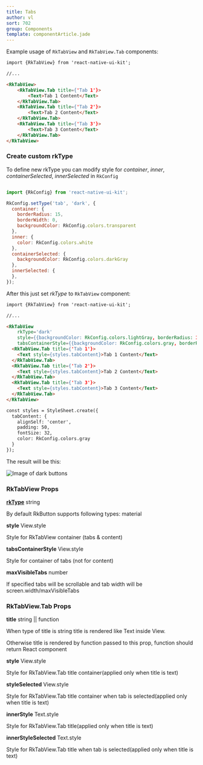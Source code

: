 ```yaml
---
title: Tabs
author: vl
sort: 702
group: Components
template: componentArticle.jade
---
```


<div class="component" image="https://thumbs.gfycat.com/ScarceGleefulBluetickcoonhound-size_restricted.gif"></div>

Example usage of `RkTabView` and `RkTabView.Tab` components:

```html
import {RkTabView} from 'react-native-ui-kit';

//...

<RkTabView>
    <RkTabView.Tab title={'Tab 1'}>
        <Text>Tab 1 Content</Text>
    </RkTabView.Tab>
    <RkTabView.Tab title={'Tab 2'}>
        <Text>Tab 2 Content</Text>
    </RkTabView.Tab>
    <RkTabView.Tab title={'Tab 3'}>
        <Text>Tab 3 Content</Text>
    </RkTabView.Tab>
</RkTabView>
```

<a href="#" id="custom"></a>

### Create custom rkType

To define new rkType you can modify style for 
*container*, *inner*, *containerSelected*, *innerSelected*  in `RkConfig`

```javascript

import {RkConfig} from 'react-native-ui-kit';

RkConfig.setType('tab', 'dark', {
  container: {
    borderRadius: 15,
    borderWidth: 0,
    backgroundColor: RkConfig.colors.transparent
  },
  inner: {
    color: RkConfig.colors.white
  },
  containerSelected: {
    backgroundColor: RkConfig.colors.darkGray
  },
  innerSelected: {
  },
});

```

After this just set *rkType* to `RkTabView` component:

```html
import {RkTabView} from 'react-native-ui-kit';

//... 

<RkTabView 
    rkType='dark'
    style={{backgroundColor: RkConfig.colors.lightGray, borderRadius: 15}}
    tabsContainerStyle={{backgroundColor: RkConfig.colors.gray, borderRadius: 15}}>
  <RkTabView.Tab title={'Tab 1'}>
    <Text style={styles.tabContent}>Tab 1 Content</Text>
  </RkTabView.Tab>
  <RkTabView.Tab title={'Tab 2'}>
    <Text style={styles.tabContent}>Tab 2 Content</Text>
  </RkTabView.Tab>
  <RkTabView.Tab title={'Tab 3'}>
    <Text style={styles.tabContent}>Tab 3 Content</Text>
  </RkTabView.Tab>
</RkTabView>

const styles = StyleSheet.create({
  tabContent: {
    alignSelf: 'center',
    padding: 50,
    fontSize: 32,
    color: RkConfig.colors.gray
  }
});

```

The result will be this:

![Image of dark buttons](/images/components/darkTab.png)


### RkTabView Props

<div class="doc-prop">
    <p><strong><a href="../customization#rkType">rkType</a></strong> string</p>
    <p>By default RkButton supports following types: material</p>
</div>
<div class="doc-prop">
    <p><strong>style</strong> View.style </p>
    <p>Style for RkTabView container (tabs & content)</p>
</div>
<div class="doc-prop">
    <p><strong>tabsContainerStyle</strong> View.style </p>
    <p>Style for container of tabs (not for content)</p>
</div>
<div class="doc-prop">
    <p><strong>maxVisibleTabs</strong> number </p>
    <p>If specified tabs will be scrollable and tab width will be screen.width/maxVisibleTabs</p>
</div>

### RkTabView.Tab Props

<div class="doc-prop">
    <p><strong>title</strong> string || function </p>
    <p>When type of title is string title is rendered like Text inside View.</p>
    <p>Otherwise title is rendered by function passed to this prop, function should return React component</p>
</div>
<div class="doc-prop">
    <p><strong>style</strong> View.style </p>
    <p>Style for RkTabView.Tab title container(applied only when title is text)</p>
</div>
<div class="doc-prop">
    <p><strong>styleSelected</strong> View.style </p>
    <p>Style for RkTabView.Tab title container when tab is selected(applied only when title is text)</p>
</div>
<div class="doc-prop">
    <p><strong>innerStyle</strong> Text.style </p>
    <p>Style for RkTabView.Tab title(applied only when title is text)</p>
</div>
<div class="doc-prop">
    <p><strong>innerStyleSelected</strong> Text.style </p>
    <p>Style for RkTabView.Tab title when tab is selected(applied only when title is text)</p>
</div>

